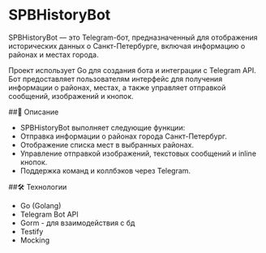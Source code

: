 # SPBHistoryBot
SPBHistoryBot — это Telegram-бот, предназначенный для отображения исторических данных о Санкт-Петербурге, включая информацию о районах и местах города.

Проект использует Go для создания бота и интеграции с Telegram API. Бот предоставляет пользователям интерфейс для получения информации о районах, местах, а также управляет отправкой сообщений, изображений и кнопок.

##📜 Описание

 - SPBHistoryBot выполняет следующие функции:
 - Отправка информации о районах города Санкт-Петербург.
 - Отображение списка мест в выбранных районах.
 - Управление отправкой изображений, текстовых сообщений и inline кнопок.
 - Поддержка команд и коллбэков через Telegram.

##🛠️ Технологии

 - Go (Golang)
 - Telegram Bot API
 - Gorm - для взаимодействия с бд
 - Testify
 - Mocking

